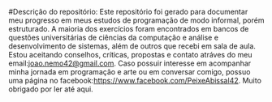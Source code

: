 #Descrição do repositório: Este repositório foi gerado para documentar meu progresso em meus estudos de programação de modo informal, porém estruturado. A maioria dos exercícios foram encontrados em bancos de questões universitárias de ciências da computação e análise e desenvolvimento de sistemas, além de outros que recebi em sala de aula. Estou aceitando conselhos, críticas, propostas e contato atráves do meu email:joao.nemo42@gmail.com. Caso possuir interesse em acompanhar minha jornada em programação e arte ou em conversar comigo, possuo uma página no facebook:https://www.facebook.com/PeixeAbissal42.
Muito obrigado por ler até aqui.